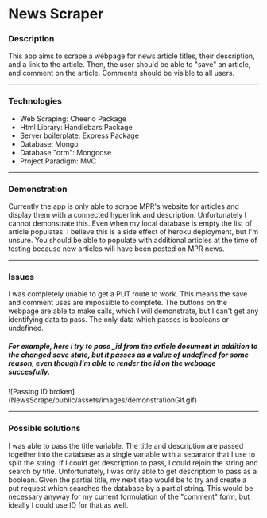 <h1>News Scraper</h1>


<h3>Description</h3>
<p> This app aims to scrape a webpage for news article titles, their description, and a link to the article. Then, the user should be able to "save" an article, and comment on the article. Comments should be visible to all users. </p>


<hr>


<h3>Technologies</h3>

<ul>
    <li>Web Scraping: Cheerio Package </li>
    <li>Html Library: Handlebars Package </li>
    <li>Server boilerplate: Express Package </li>
    <li>Database: Mongo </li>
    <li>Database "orm": Mongoose</li>
    <li>Project Paradigm: MVC</li>

</ul>


<hr>

<h3>Demonstration</h3>

<p>Currently the app is only able to scrape MPR's website for articles and display them with a connected hyperlink and description. Unfortunately I cannot demonstrate this. Even when my local database is empty the list of article populates. I believe this is a side effect of heroku deployment, but I'm unsure. You should be able to populate with additional articles at the time of testing because new articles will have been posted on MPR news.</p>


<hr>


<h3>Issues</h3>

<p>I was completely unable to get a PUT route to work. This means the save and comment uses are impossible to complete. The buttons on the webpage are able to make calls, which I will demonstrate, but I can't get any identifying data to pass. The only data which passes is booleans or undefined. </p>

<h5>For example, here I try to pass _id from the article document in addition to the changed save state, but it passes as a value of undefined for some reason, even though I'm able to render the id on the webpage succesfully.</h5>
![Passing ID broken](NewsScrape/public/assets/images/demonstrationGif.gif)


<hr>


<h3>Possible solutions</h3>

<p>I was able to pass the title variable. The title and description are passed together into the database as a single variable with a separator that I use to split the string. If I could get description to pass, I could rejoin the string and search by title. Unfortunately, I was only able to get description to pass as a boolean. Given the partial title, my next step would be to try and create a put request which searches the database by a partial string. This would be necessary anyway for my current formulation of the "comment" form, but ideally I could use ID for that as well.</p>

